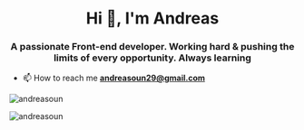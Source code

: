 <h1 align="center">Hi 👋, I'm Andreas</h1>
<h3 align="center">A passionate Front-end developer. Working hard & pushing the limits of every opportunity. Always learning</h3>

- 📫 How to reach me **andreasoun29@gmail.com**

<p align="left">
</p>


<p><img align="center" src="https://github-readme-stats.vercel.app/api/top-langs?username=andreasoun&show_icons=true&locale=en&layout=compact" alt="andreasoun" /></p>

<p><img align="center" src="https://github-readme-streak-stats.herokuapp.com/?user=andreasoun&" alt="andreasoun" /></p>
